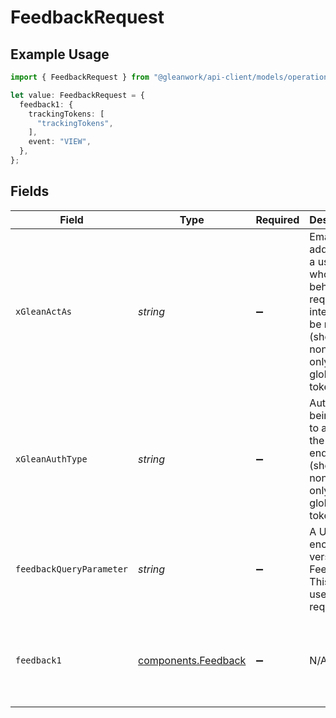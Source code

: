 # FeedbackRequest

## Example Usage

```typescript
import { FeedbackRequest } from "@gleanwork/api-client/models/operations";

let value: FeedbackRequest = {
  feedback1: {
    trackingTokens: [
      "trackingTokens",
    ],
    event: "VIEW",
  },
};
```

## Fields

| Field                                                                                                                    | Type                                                                                                                     | Required                                                                                                                 | Description                                                                                                              | Example                                                                                                                  |
| ------------------------------------------------------------------------------------------------------------------------ | ------------------------------------------------------------------------------------------------------------------------ | ------------------------------------------------------------------------------------------------------------------------ | ------------------------------------------------------------------------------------------------------------------------ | ------------------------------------------------------------------------------------------------------------------------ |
| `xGleanActAs`                                                                                                            | *string*                                                                                                                 | :heavy_minus_sign:                                                                                                       | Email address of a user on whose behalf the request is intended to be made (should be non-empty only for global tokens). |                                                                                                                          |
| `xGleanAuthType`                                                                                                         | *string*                                                                                                                 | :heavy_minus_sign:                                                                                                       | Auth type being used to access the endpoint (should be non-empty only for global tokens).                                |                                                                                                                          |
| `feedbackQueryParameter`                                                                                                 | *string*                                                                                                                 | :heavy_minus_sign:                                                                                                       | A URL encoded versions of Feedback. This is useful for requests.                                                         |                                                                                                                          |
| `feedback1`                                                                                                              | [components.Feedback](../../models/components/feedback.md)                                                               | :heavy_minus_sign:                                                                                                       | N/A                                                                                                                      | {<br/>"trackingTokens": [<br/>"trackingTokens"<br/>],<br/>"event": "VIEW"<br/>}                                          |